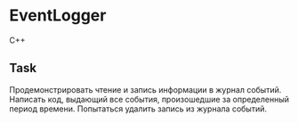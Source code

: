 # EventLogger
C++

## Task
 Продемонстрировать чтение и запись информации в журнал событий. Написать код, выдающий все события, 
 произошедшие за определенный период времени. Попытаться удалить запись из журнала событий.
